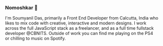 ### Nomoshkar 👋

I'm Soumyanil Das, primarily a Front End Developer from Calcutta, India who likes to mix code with creative, interactive and modern designs. I work across the full JavaScript stack as a freelancer, and as a full time fullstack developer @CBNITS. Outside of work you can find me playing on the PS4 or chilling to music on Spotify. 
 
<!--
**soumyanildas/soumyanildas** is a ✨ _special_ ✨ repository because its `README.md` (this file) appears on your GitHub profile.

Here are some ideas to get you started:

- 🔭 I’m currently working on ...
- 🌱 I’m currently learning ...
- 👯 I’m looking to collaborate on ...
- 🤔 I’m looking for help with ...
- 💬 Ask me about ...
- 📫 How to reach me: ...
- 😄 Pronouns: ...
- ⚡ Fun fact: ...
-->
